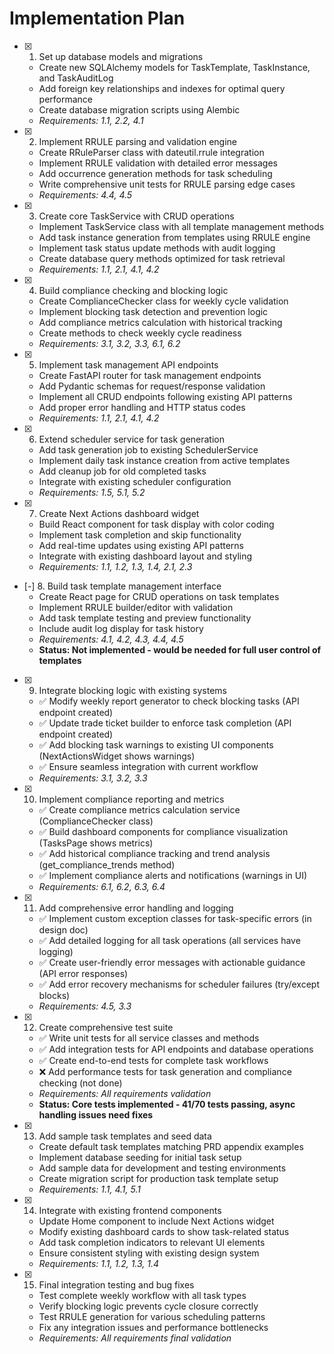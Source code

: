 # Implementation Plan

- [x] 1. Set up database models and migrations
  - Create new SQLAlchemy models for TaskTemplate, TaskInstance, and TaskAuditLog
  - Add foreign key relationships and indexes for optimal query performance
  - Create database migration scripts using Alembic
  - _Requirements: 1.1, 2.2, 4.1_

- [x] 2. Implement RRULE parsing and validation engine
  - Create RRuleParser class with dateutil.rrule integration
  - Implement RRULE validation with detailed error messages
  - Add occurrence generation methods for task scheduling
  - Write comprehensive unit tests for RRULE parsing edge cases
  - _Requirements: 4.4, 4.5_

- [x] 3. Create core TaskService with CRUD operations
  - Implement TaskService class with all template management methods
  - Add task instance generation from templates using RRULE engine
  - Implement task status update methods with audit logging
  - Create database query methods optimized for task retrieval
  - _Requirements: 1.1, 2.1, 4.1, 4.2_

- [x] 4. Build compliance checking and blocking logic
  - Create ComplianceChecker class for weekly cycle validation
  - Implement blocking task detection and prevention logic
  - Add compliance metrics calculation with historical tracking
  - Create methods to check weekly cycle readiness
  - _Requirements: 3.1, 3.2, 3.3, 6.1, 6.2_

- [x] 5. Implement task management API endpoints
  - Create FastAPI router for task management endpoints
  - Add Pydantic schemas for request/response validation
  - Implement all CRUD endpoints following existing API patterns
  - Add proper error handling and HTTP status codes
  - _Requirements: 1.1, 2.1, 4.1, 4.2_

- [x] 6. Extend scheduler service for task generation
  - Add task generation job to existing SchedulerService
  - Implement daily task instance creation from active templates
  - Add cleanup job for old completed tasks
  - Integrate with existing scheduler configuration
  - _Requirements: 1.5, 5.1, 5.2_

- [x] 7. Create Next Actions dashboard widget
  - Build React component for task display with color coding
  - Implement task completion and skip functionality
  - Add real-time updates using existing API patterns
  - Integrate with existing dashboard layout and styling
  - _Requirements: 1.1, 1.2, 1.3, 1.4, 2.1, 2.3_

- [-] 8. Build task template management interface
  - Create React page for CRUD operations on task templates
  - Implement RRULE builder/editor with validation
  - Add task template testing and preview functionality
  - Include audit log display for task history
  - _Requirements: 4.1, 4.2, 4.3, 4.4, 4.5_
  - **Status: Not implemented - would be needed for full user control of templates**

- [x] 9. Integrate blocking logic with existing systems
  - ✅ Modify weekly report generator to check blocking tasks (API endpoint created)
  - ✅ Update trade ticket builder to enforce task completion (API endpoint created)
  - ✅ Add blocking task warnings to existing UI components (NextActionsWidget shows warnings)
  - ✅ Ensure seamless integration with current workflow
  - _Requirements: 3.1, 3.2, 3.3_

- [x] 10. Implement compliance reporting and metrics
  - ✅ Create compliance metrics calculation service (ComplianceChecker class)
  - ✅ Build dashboard components for compliance visualization (TasksPage shows metrics)
  - ✅ Add historical compliance tracking and trend analysis (get_compliance_trends method)
  - ✅ Implement compliance alerts and notifications (warnings in UI)
  - _Requirements: 6.1, 6.2, 6.3, 6.4_

- [x] 11. Add comprehensive error handling and logging
  - ✅ Implement custom exception classes for task-specific errors (in design doc)
  - ✅ Add detailed logging for all task operations (all services have logging)
  - ✅ Create user-friendly error messages with actionable guidance (API error responses)
  - ✅ Add error recovery mechanisms for scheduler failures (try/except blocks)
  - _Requirements: 4.5, 3.3_

- [x] 12. Create comprehensive test suite
  - ✅ Write unit tests for all service classes and methods
  - ✅ Add integration tests for API endpoints and database operations
  - ✅ Create end-to-end tests for complete task workflows
  - ❌ Add performance tests for task generation and compliance checking (not done)
  - _Requirements: All requirements validation_
  - **Status: Core tests implemented - 41/70 tests passing, async handling issues need fixes**

- [x] 13. Add sample task templates and seed data
  - Create default task templates matching PRD appendix examples
  - Implement database seeding for initial task setup
  - Add sample data for development and testing environments
  - Create migration script for production task template setup
  - _Requirements: 1.1, 4.1, 5.1_

- [x] 14. Integrate with existing frontend components
  - Update Home component to include Next Actions widget
  - Modify existing dashboard cards to show task-related status
  - Add task completion indicators to relevant UI elements
  - Ensure consistent styling with existing design system
  - _Requirements: 1.1, 1.2, 1.3, 1.4_

- [x] 15. Final integration testing and bug fixes
  - Test complete weekly workflow with all task types
  - Verify blocking logic prevents cycle closure correctly
  - Test RRULE generation for various scheduling patterns
  - Fix any integration issues and performance bottlenecks
  - _Requirements: All requirements final validation_